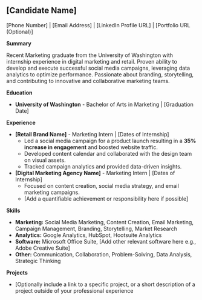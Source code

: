 ## [Candidate Name]
[Phone Number] | [Email Address] | [LinkedIn Profile URL] | [Portfolio URL (Optional)]

**Summary**

Recent Marketing graduate from the University of Washington with internship experience in digital marketing and retail. Proven ability to develop and execute successful social media campaigns, leveraging data analytics to optimize performance. Passionate about branding, storytelling, and contributing to innovative and collaborative marketing teams.

**Education**

*   **University of Washington** - Bachelor of Arts in Marketing | [Graduation Date]

**Experience**

*   **[Retail Brand Name]** - Marketing Intern | [Dates of Internship]
    *   Led a social media campaign for a product launch resulting in a **35% increase in engagement** and boosted website traffic.
    *   Developed content calendar and collaborated with the design team on visual assets.
    *   Tracked campaign analytics and provided data-driven insights.
*   **[Digital Marketing Agency Name]** - Marketing Intern | [Dates of Internship]
    *   Focused on content creation, social media strategy, and email marketing campaigns.
    *   [Add a quantifiable achievement or responsibility here if possible]

**Skills**

*   **Marketing:** Social Media Marketing, Content Creation, Email Marketing, Campaign Management, Branding, Storytelling, Market Research
*   **Analytics:** Google Analytics, HubSpot, Hootsuite Analytics
*   **Software:** Microsoft Office Suite, [Add other relevant software here e.g., Adobe Creative Suite]
*   **Other:** Communication, Collaboration, Problem-Solving, Data Analysis, Strategic Thinking

**Projects**

*   [Optionally include a link to a specific project, or a short description of a project outside of your professional experience